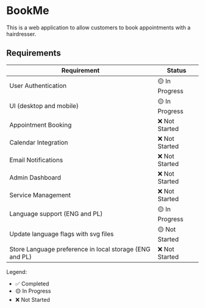 # BookMe
This is a web application to allow customers to book appointments with a hairdresser.

## Requirements

| Requirement | Status |
|------------|--------|
| User Authentication | 🟡 In Progress |
| UI (desktop and mobile) | 🟡 In Progress |
| Appointment Booking | ❌ Not Started |
| Calendar Integration | ❌ Not Started |
| Email Notifications | ❌ Not Started |
| Admin Dashboard | ❌ Not Started |
| Service Management | ❌ Not Started |
Language support (ENG and PL)| 🟡 In Progress |
Update language flags with svg files| 🟡 Not Started |
Store Language preference in local storage (ENG and PL)| ❌ Not Started |

Legend:
- ✅ Completed
- 🟡 In Progress
- ❌ Not Started
